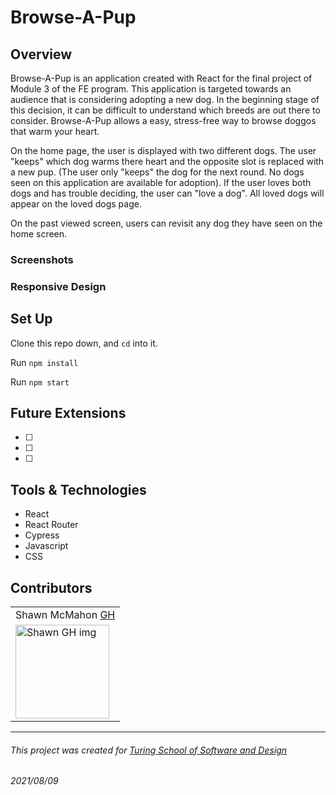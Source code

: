 # Browse-A-Pup

## Overview

Browse-A-Pup is an application created with React for the final project of Module 3 of the FE program. This application is targeted towards an audience that is considering adopting a new dog. In the beginning stage of this decision, it can be difficult to understand which breeds are out there to consider. Browse-A-Pup allows a easy, stress-free way to browse doggos that warm your heart. 

On the home page, the user is displayed with two different dogs. The user "keeps" which dog warms there heart and the opposite slot is replaced with a new pup. (The user only "keeps" the dog for the next round. No dogs seen on this application are available for adoption). If the user loves both dogs and has trouble deciding, the user can "love a dog". All loved dogs will appear on the loved dogs page. 

 On the past viewed screen, users can revisit any dog they have seen on the home screen. 

### Screenshots


### Responsive Design


## Set Up

Clone this repo down, and `cd` into it.

Run `npm install`

Run `npm start`

## Future Extensions

 - [ ] 
 - [ ] 
 - [ ] 

## Tools & Technologies

 - React
 - React Router
 - Cypress
 - Javascript
 - CSS
 

## Contributors
<table>
     <tr>
          <td> Shawn McMahon <a href="https://github.com/shawnmcmahon">GH</td>
      </tr>
      </tr>
<td><img src="https://avatars.githubusercontent.com/u/73731359?v=4" alt="Shawn GH img"
width="150" height="auto" /></td>
    </tr>
</table>

**************************************************************************
###### This project was created for [Turing School of Software and Design](https://turing.io/)
###### 2021/08/09